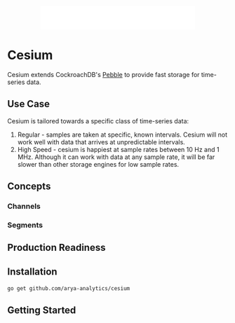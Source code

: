 <br />
<p align="center">
    <a href="https://aryaanalytics.com/">
        <img src="docs/media/icon-full-title-white.png" width="70%"/>
    </a>
</p>

# Cesium

Cesium extends CockroachDB's [Pebble](https://github.com/cockroachdb/pebble) to provide fast storage for time-series data. 

## Use Case

Cesium is tailored towards a specific class of time-series data:

1. Regular - samples are taken at specific, known intervals. Cesium will not work well with data that arrives at unpredictable 
intervals.
2. High Speed - cesium is happiest at sample rates between 10 Hz and 1 MHz. Although it can work with data at any sample rate,
it will be far slower than other storage engines for low sample rates.


## Concepts

### Channels

### Segments

## Production Readiness

## Installation

```bash
go get github.com/arya-analytics/cesium
```

## Getting Started